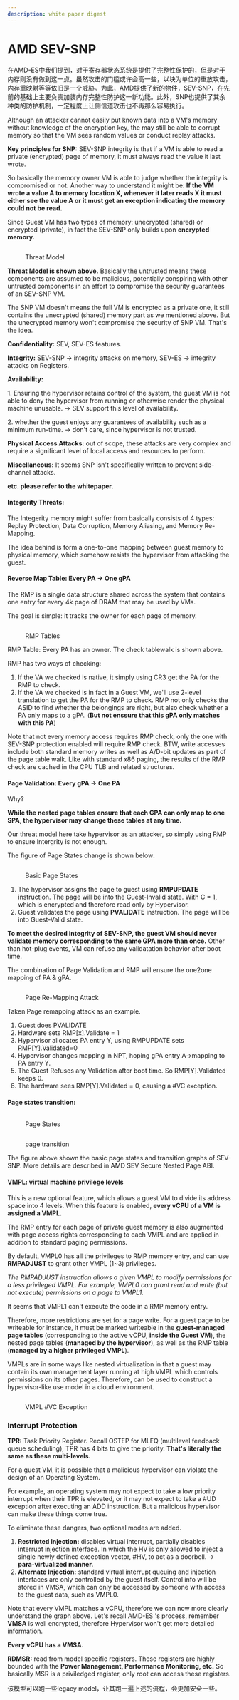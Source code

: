 ```yaml
---
description: white paper digest
---
```


# AMD SEV-SNP

在AMD-ES中我们提到，对于寄存器状态系统是提供了完整性保护的，但是对于内存则没有做到这一点。虽然攻击的门槛或许会高一些，以块为单位的重放攻击，内存重映射等等依旧是一个威胁。为此，AMD提供了新的物件，SEV-SNP，在先前的基础上主要负责加装内存完整性防护这一新功能。此外，SNP也提供了其余种类的防护机制，一定程度上让侧信道攻击也不再那么容易执行。

Although an attacker cannot easily put known data into a VM's memory without knowledge of the encryption key, the may still be able to corrupt memory so that the VM sees random values or conduct replay attacks.

**Key principles for SNP:** SEV-SNP integrity is that if a VM is able to read a private (encrypted) page of memory, it must always read the value it last wrote.

So basically the memory owner VM is able to judge whether the integrity is compromised or not. Another way to understand it might be: **If the VM wrote a value A to memory location X, whenever it later reads X it must either see the value A or it must get an exception indicating the memory could not be read.**

Since Guest VM has two types of memory: unecrypted (shared) or encrypted (private), in fact the SEV-SNP only builds upon **encrypted memory.**

<figure><img src="../.gitbook/assets/Screenshot 2023-03-04 115139.png" alt=""><figcaption><p>Threat Model</p></figcaption></figure>

**Threat Model is shown above.** Basically the untrusted means these components are assumed to be malicious, potentially conspiring with other untrusted components in an effort to compromise the security guarantees of an SEV-SNP VM.

The SNP VM doesn't means the full VM is encrypted as a private one, it still contains the unecrypted (shared) memory part as we mentioned above. But the unecrypted memory won't compromise the security of SNP VM. That's the idea.

**Confidentiality:** SEV, SEV-ES features.

**Integrity:** SEV-SNP -> integrity attacks on memory, SEV-ES -> integrity attacks on Registers.

**Availability:**&#x20;

1\. Ensuring the hypervisor retains control of the system, the guest VM is not able to deny the hypervisor from running or otherwise render the physical machine unusable. -> SEV support this level of availability.&#x20;

2\. whether the guest enjoys any guarantees of availability such as a minimum run-time. -> don't care, since hypervisor is not trusted.

**Physical Access Attacks:** out of scope, these attacks are very complex and require a significant level of local access and resources to perform.

**Miscellaneous:** It seems SNP isn't specifically written to prevent side-channel attacks.

**etc. please refer to the whitepaper.**

#### **Integerity Threats:**&#x20;

The Integerity memory might suffer from basically consists of 4 types: Replay Protection, Data Corruption, Memory Aliasing, and Memory Re-Mapping.

The idea behind is form a one-to-one mapping between guest memory to physical memory, which somehow resists the hypervisor from attacking the guest.

#### Reverse Map Table: Every PA -> One gPA

The RMP is a single data structure shared across the system that contains one entry for every 4k page of DRAM that may be used by VMs.

The goal is simple: it tracks the owner for each page of memory.

<figure><img src="../.gitbook/assets/Screenshot 2023-03-06 110911.png" alt=""><figcaption><p>RMP Tables</p></figcaption></figure>

RMP Table: Every PA has an owner. The check tablewalk is shown above.

RMP has two ways of checking:

1. If the VA we checked is native, it simply using CR3 get the PA for the RMP to check.
2. If the VA we checked is in fact in a Guest VM, we'll use 2-level translation to get the PA for the RMP to check. RMP not only checks the ASID to find whether the belongings are right, but also check whether a PA only maps to a gPA. (**But not enssure that this gPA only matches with this PA**)

Note that not every memory access requires RMP check, only the one with SEV-SNP protection enabled will require RMP check. BTW, write accesses include both standard memory writes as well as A/D-bit updates as part of the page table walk. Like with standard x86 paging, the results of the RMP check are cached in the CPU TLB and related structures.

#### Page Validation: Every gPA -> One PA

Why?

**While the nested page tables ensure that each GPA can only map to one SPA, the hypervisor may change these tables at any time.**

Our threat model here take hypervisor as an attacker, so simply using RMP to ensure Intergrity is not enough.



The figure of Page States change is shown below:

<figure><img src="../.gitbook/assets/figure4.png" alt=""><figcaption><p>Basic Page States</p></figcaption></figure>

1. The hypervisor assigns the page to guest using **RMPUPDATE** instruction. The page will be into the Guest-Invalid state. With C = 1, which is encrypted and therefore read only by Hypervisor.
2. Guest validates the page using **PVALIDATE** instruction. The page will be into Guest-Valid state.

**To meet the desired integrity of SEV-SNP, the guest VM should never validate memory corresponding to the same GPA more than once.** Other than hot-plug events, VM can refuse any validatation behavior after boot time.

The combination of Page Validation and RMP will ensure the one2one mapping of PA & gPA.

<figure><img src="../.gitbook/assets/微信图片_20230306152845 (1).png" alt=""><figcaption><p>Page Re-Mapping Attack</p></figcaption></figure>

Taken Page remapping attack as an example.

1. Guest does PVALIDATE
2. Hardware sets RMP\[x].Validate = 1
3. Hypervisor allocates PA entry Y, using RMPUPDATE sets RMP\[Y].Validated=0
4. Hypervisor changes mapping in NPT, hoping gPA entry A->mapping to PA entry Y.
5. The Guest Refuses any Validation after boot time. So RMP\[Y].Validated keeps 0.
6. The hardware sees RMP\[Y].Validated = 0, causing a #VC exception.

#### Page states transition:

<figure><img src="../.gitbook/assets/Screenshot 2023-03-07 090044.png" alt=""><figcaption><p>Page States</p></figcaption></figure>

<figure><img src="../.gitbook/assets/Screenshot 2023-03-07 092905.png" alt=""><figcaption><p>page transition</p></figcaption></figure>

The figure above shown the basic page states and transition graphs of SEV-SNP. More details are described in AMD SEV Secure Nested Page ABI.

#### VMPL: virtual machine privilege levels

This is a new optional feature, which allows a guest VM to divide its address space into 4 levels. When this feature is enabled, **every vCPU of a VM is assigned a VMPL.**&#x20;

The RMP entry for each page of private guest memory is also augmented with page access rights corresponding to each VMPL and are applied in addition to standard paging permissions.

By default, VMPL0 has all the privileges to RMP memory entry, and can use **RMPADJUST** to grant other VMPL (1\~3) privileges.

_The RMPADJUST instruction allows a given VMPL to modify permissions for a less privileged VMPL. For example, VMPL0 can grant read and write (but not execute) permissions on a page to VMPL1._

It seems that VMPL1 can't execute the code in a RMP memory entry.

Therefore, more restrictions are set for a page write. For a guest page to be writeable for instance, it must be marked writeable in the **guest-managed page tables** (corresponding to the active vCPU, **inside the Guest VM**), the nested page tables (**managed by the hypervisor**), as well as the RMP table (**managed by a higher privileged VMPL**).

VMPLs are in some ways like nested virtualization in that a guest may contain its own management layer running at high VMPL which controls permissions on its other pages. Therefore, can be used to construct a hypervisor-like use model in a cloud environment.

<figure><img src="../.gitbook/assets/Screenshot 2023-03-07 184119.png" alt=""><figcaption><p>VMPL #VC Exception</p></figcaption></figure>

### Interrupt Protection

**TPR:** Task Priority Register. Recall OSTEP for MLFQ (multilevel feedback queue scheduling), TPR has 4 bits to give the priority. **That's literally the same as these multi-levels.**

For a guest VM, it is possible that a malicious hypervisor can violate the design of an Operating System.&#x20;

For example, an operating system may not expect to take a low priority interrupt when their TPR is elevated, or it may not expect to take a #UD exception after executing an ADD instruction. But a malicious hypervisor can make these things come true.

To eliminate these dangers, two optional modes are added.

1. **Restricted Injection:** disables virtual interrupt, partially disables interrupt injection interface. In which the HV is only allowed to inject a single newly defined exception vector, #HV, to act as a doorbell. -> **para-virtualized manner.**
2. **Alternate Injection:** standard virtual interrupt queuing and injection interfaces are only controlled by the guest itself. Control info will be stored in VMSA, which can only be accessed by someone with access to the guest data, such as VMPL0.



Note that every VMPL matches a vCPU, therefore we can now more clearly understand the graph above. Let's recall AMD-ES 's process, remember **VMSA** is well encrypted, therefore Hypervisor won't get more detailed information.

**Every vCPU has a VMSA.**

**RDMSR:** read from model specific registers. These registers are highly bounded with the **Power Management, Performance Monitoring, etc.** So basically MSR is a priviledged register, only root can access these registers.

该模型可以跑一些legacy model，让其跑一遍上述的流程，会更加安全一些。


